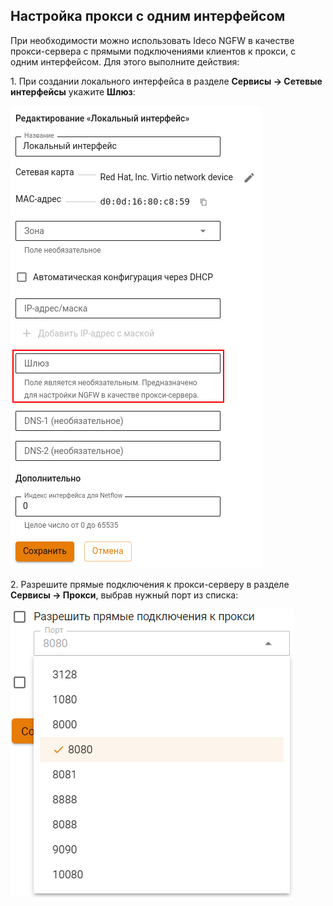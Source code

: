 ## Настройка прокси с одним интерфейсом

При необходимости можно использовать Ideco NGFW в качестве прокси-сервера с прямыми подключениями клиентов к прокси, с одним интерфейсом. Для этого выполните действия:

1\. При создании локального интерфейса в разделе **Сервисы -> Сетевые интерфейсы** укажите **Шлюз**:

![](../../../../_images/interfaces24.png)

2\. Разрешите прямые подключения к прокси-серверу в разделе **Сервисы -> Прокси**, выбрав нужный порт из списка:

![](../../../../_images/proxy1.png)